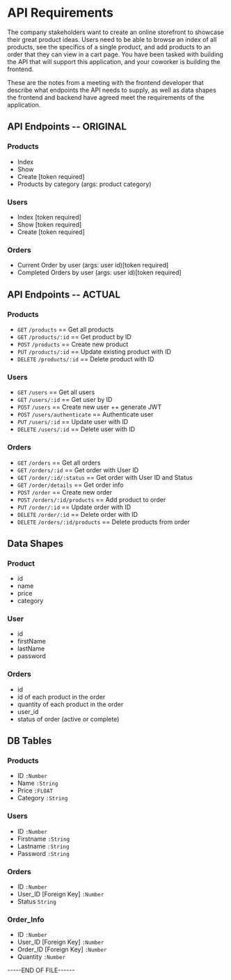# API Requirements
The company stakeholders want to create an online storefront to showcase their great product ideas. Users need to be able to browse an index of all products, see the specifics of a single product, and add products to an order that they can view in a cart page. You have been tasked with building the API that will support this application, and your coworker is building the frontend.

These are the notes from a meeting with the frontend developer that describe what endpoints the API needs to supply, as well as data shapes the frontend and backend have agreed meet the requirements of the application. 

## API Endpoints -- ORIGINAL
### Products
- Index 
- Show
- Create [token required]
- Products by category (args: product category)

### Users
- Index [token required]
- Show [token required]
- Create [token required]

### Orders
- Current Order by user (args: user id)[token required]
- Completed Orders by user (args: user id)[token required]

## API Endpoints -- ACTUAL
### Products
* `GET` `/products` == Get all products
* `GET` `/products/:id` == Get product by ID
* `POST` `/products` == Create new product
* `PUT` `/products/:id` == Update existing product with ID
* `DELETE` `/products/:id` == Delete product with ID

### Users
* `GET` `/users` == Get all users
* `GET` `/users/:id` == Get user by ID
* `POST` `/users` == Create new user ++ generate JWT
* `POST` `/users/authenticate` == Authenticate user
* `PUT` `/users/:id` == Update user with ID
* `DELETE` `/users/:id` == Delete user with ID

### Orders
* `GET` `/orders` == Get all orders
* `GET` `/orders/:id` == Get order with User ID
* `GET` `/order/:id/:status` == Get order with User ID and Status
* `GET` `/order/details` == Get order info
* `POST` `/order` == Create new order
* `POST` `/orders/:id/products` == Add product to order
* `PUT` `/order/:id` == Update order with ID
* `DELETE` `/order/:id` == Delete order with ID
* `DELETE` `/orders/:id/products` == Delete products from order

## Data Shapes
### Product
- id
- name
- price
- category

### User
- id
- firstName
- lastName
- password

### Orders
- id
- id of each product in the order
- quantity of each product in the order
- user_id
- status of order (active or complete)

## DB Tables
### Products
* ID `:Number`
* Name `:String`
* Price `:FLOAT`
* Category `:String`

### Users
* ID `:Number`
* Firstname `:String`
* Lastname `:String`
* Password `:String`

### Orders
* ID `:Number`
* User_ID [Foreign Key] `:Number`
* Status `String`

### Order_Info
* ID `:Number`
* User_ID [Foreign Key] `:Number`
* Order_ID [Foreign Key] `:Number`
* Quantity `:Number`

-----END OF FILE------